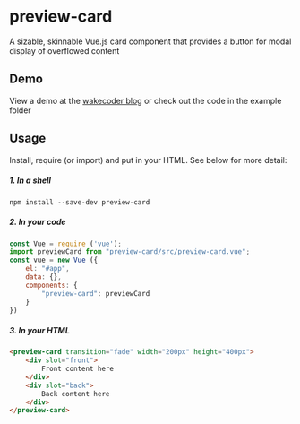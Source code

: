# preview-card
A sizable, skinnable Vue.js card component that provides a button for modal display of overflowed content

## Demo

View a demo at the [wakecoder blog](http://www.codeofmanycolors.com/blog/preview-card-a-flip-card-with-automatic-overflow-handling/) or check out the code in the example folder

## Usage
Install, require (or import) and put in your HTML.  See below for more detail:
##### 1. In a shell
```shell
npm install --save-dev preview-card
```

##### 2. In your code
``` javascript
const Vue = require ('vue');
import previewCard from "preview-card/src/preview-card.vue";
const vue = new Vue ({
    el: "#app",
    data: {},
    components: {
        "preview-card": previewCard
    }
})
```

##### 3. In your HTML
``` html
<preview-card transition="fade" width="200px" height="400px">
    <div slot="front">
        Front content here
    </div>
    <div slot="back">
        Back content here
    </div>
</preview-card>
```

